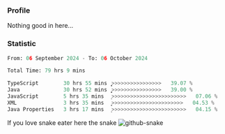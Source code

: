 ### Profile 

Nothing good in here...

### Statistic
<!--START_SECTION:waka-->

```python
From: 06 September 2024 - To: 06 October 2024

Total Time: 79 hrs 9 mins

TypeScript        30 hrs 55 mins  ͎͎͎͎͎͎͎͎͎>>>>>>>>>>>>>>>>   39.07 %
Java              30 hrs 52 mins  ͎͎͎͎͎͎͎͎͎>>>>>>>>>>>>>>>>   39.00 %
JavaScript        5 hrs 35 mins   ͎>>>>>>>>>>>>>>>>>>>>>>>>   07.06 %
XML               3 hrs 35 mins   ͎͙>>>>>>>>>>>>>>>>>>>>>>>   04.53 %
Java Properties   3 hrs 17 mins   ͎>>>>>>>>>>>>>>>>>>>>>>>>   04.15 %
```

<!--END_SECTION:waka-->

If you love snake eater here the snake 
<picture>
  <source media="(prefers-color-scheme: dark)" srcset="https://github.com/pradana4648/pradana4648/blob/c0566a83ca6ea5f2e46bab00e717c4c82b4b5c4c/github-contribution-grid-snake-dark.svg" />
  <source media="(prefers-color-scheme: light)" srcset="https://github.com/pradana4648/pradana4648/blob/c0566a83ca6ea5f2e46bab00e717c4c82b4b5c4c/github-contribution-grid-snake.svg" />
  <img alt="github-snake" src="https://github.com/pradana4648/pradana4648/blob/c0566a83ca6ea5f2e46bab00e717c4c82b4b5c4c/github-contribution-grid-snake.svg" />
</picture>
